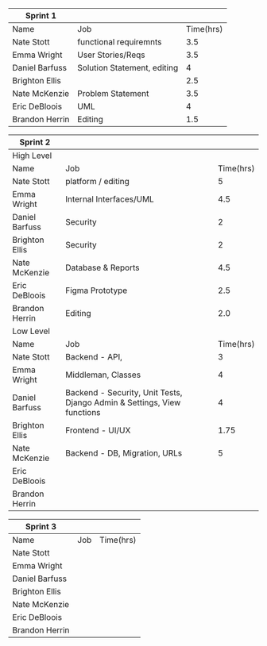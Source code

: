 | Sprint 1       |                         |           |   
|----------------|-------------------------|-----------|
| Name           | Job                     | Time(hrs) |  
| Nate Stott     | functional requiremnts  | 3.5       |   
| Emma Wright    | User Stories/Reqs       | 3.5       |  
| Daniel Barfuss | Solution Statement, editing                                    | 4         |  
| Brighton Ellis |                         | 2.5       |   
| Nate McKenzie  | Problem Statement       | 3.5       |   
| Eric DeBloois  | UML                     | 4         |   
| Brandon Herrin | Editing                 | 1.5       |   

| Sprint 2       |                                     |           |   
|----------------|-------------------------------------|-----------|
| High Level     |                                     |           |   
| Name           | Job                                 | Time(hrs) |   
| Nate Stott     | platform / editing                  | 5         |   
| Emma Wright    | Internal Interfaces/UML             | 4.5       |   
| Daniel Barfuss | Security                            | 2         |   
| Brighton Ellis | Security                            | 2         |   
| Nate McKenzie  | Database & Reports                  | 4.5       |   
| Eric DeBloois  | Figma Prototype                     | 2.5       |   
| Brandon Herrin | Editing                             | 2.0       |   
| Low Level      |                                     |           |   
| Name           | Job                                 | Time(hrs) |   
| Nate Stott     | Backend - API,                      | 3         |   
| Emma Wright    | Middleman, Classes                  | 4         |   
| Daniel Barfuss | Backend - Security, Unit Tests, Django Admin & Settings, View functions                                    | 4          |   
| Brighton Ellis | Frontend - UI/UX                    | 1.75      |   
| Nate McKenzie  | Backend - DB, Migration, URLs       | 5         |   
| Eric DeBloois  |                                     |           |   
| Brandon Herrin |                                     |           |   

| Sprint 3       |     |           |   
|----------------|-----|-----------|
| Name           | Job | Time(hrs) | 
| Nate Stott     |     |           |   
| Emma Wright    |     |           |   
| Daniel Barfuss |     |           |   
| Brighton Ellis |     |           |   
| Nate McKenzie  |     |           |   
| Eric DeBloois  |     |           |   
| Brandon Herrin |     |           |   
